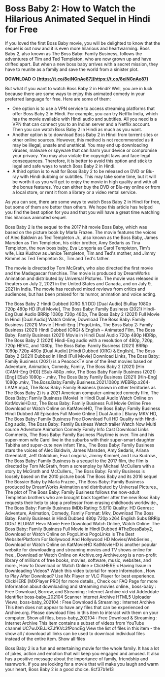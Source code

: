 
 
# Boss Baby 2: How to Watch the Hilarious Animated Sequel in Hindi for Free
 
If you loved the first Boss Baby movie, you will be delighted to know that the sequel is out now and it is even more hilarious and heartwarming. Boss Baby 2, also known as The Boss Baby: Family Business, follows the adventures of Tim and Ted Templeton, who are now grown up and have drifted apart. But when a new boss baby arrives with a secret mission, they have to reunite as a family and save the world from a sinister plot.
 
**DOWNLOAD ○ [https://t.co/8eiNGnAe87](https://t.co/8eiNGnAe87)**


 
But what if you want to watch Boss Baby 2 in Hindi? Well, you are in luck because there are some ways to enjoy this animated comedy in your preferred language for free. Here are some of them:
 
- One option is to use a VPN service to access streaming platforms that offer Boss Baby 2 in Hindi. For example, you can try Netflix India, which has the movie available with Hindi audio and subtitles. All you need is a VPN that can connect you to an Indian server and a Netflix account. Then you can watch Boss Baby 2 in Hindi as much as you want.
- Another option is to download Boss Baby 2 in Hindi from torrent sites or other online sources. However, this method is not recommended as it may be illegal, unsafe and unethical. You may end up downloading viruses, malware or spyware that can harm your device or compromise your privacy. You may also violate the copyright laws and face legal consequences. Therefore, it is better to avoid this option and stick to legal and safe ways to watch Boss Baby 2 in Hindi.
- A third option is to wait for Boss Baby 2 to be released on DVD or Blu-ray with Hindi dubbing or subtitles. This may take some time, but it will be worth it as you will get to enjoy the movie in high quality and with all the bonus features. You can either buy the DVD or Blu-ray online or from a local store, or rent it from a library or a video rental service.

As you can see, there are some ways to watch Boss Baby 2 in Hindi for free, but some of them are better than others. We hope this article has helped you find the best option for you and that you will have a great time watching this hilarious animated sequel.
  
Boss Baby 2 is the sequel to the 2017 hit movie Boss Baby, which was based on the picture book by Marla Frazee. The movie features the voices of Alec Baldwin as Ted Templeton Jr., also known as the Boss Baby, James Marsden as Tim Templeton, his older brother, Amy Sedaris as Tina Templeton, the new boss baby, Eva Longoria as Carol Templeton, Tim's wife, Lisa Kudrow as Janice Templeton, Tim and Ted's mother, and Jimmy Kimmel as Ted Templeton Sr., Tim and Ted's father.
 
The movie is directed by Tom McGrath, who also directed the first movie and the Madagascar franchise. The movie is produced by DreamWorks Animation and distributed by Universal Pictures. The movie was released in theaters on July 2, 2021 in the United States and Canada, and on July 9, 2021 in India. The movie has received mixed reviews from critics and audiences, but has been praised for its humor, animation and voice acting.
 
The Boss Baby 2 Hindi Dubbed (ORG 5.1 DD) [Dual Audio] BluRay 1080p 720p 480p HD [Full Movie],  The Boss Baby: Family Business (2021) Hindi-Eng Dual Audio BRRip 1080p 720p 480p,  The Boss Baby 2 (2021) Full Movie In Hindi [Dual Audio] Watch Online,  Download The Boss Baby: Family Business (2021) Movie | Hindi-Eng | PogoLinks,  The Boss Baby 2: Family Business (2021) Hindi Dubbed (ORG) & English – Animated Film,  The Boss Baby: Family Business (2021) Movie in Hindi Dual Audio 720p 480p HDRip,  The Boss Baby 2 (2021) Hindi-Eng audio with a resolution of 480p, 720p, 720p HEVC, and 1080p,  The Boss Baby: Family Business (2021) BRRip 1080p 720p 480p [Dual Audio] [Hindi Dubbed (ORG) & English],  The Boss Baby 2 (2021) Dubbed in Hindi [Full Movie] Download Links,  The Boss Baby: Family Business (2021) is a PeacockTV one of the Best movies based on Adventure, Animation, Comedy, Family,  The Boss Baby 2 (2021) [Hin (CAM)-Eng (HD)] ESub 480p .mkv,  The Boss Baby Family Business (2021) [Eng] ESub 1080p - .mkv,  The Boss Baby Family Business (2021) [Hin-Eng] 1080p .mkv,  The.Boss.Baby.Family.Business.2021.1080p.WEBRip.x264-LAMA.mp4,  The Boss Baby: Family Business (known in other territories as The Boss Baby 2) is a 2021 American computer-animated comedy film,  The Boss Baby: Family Business (Movie) in Hindi Dual Audio Watch Online on KatMovieHD.nz,  The Boss Baby: Family Business Full Movie Online Free Download or Watch Online on KatMovieHD,  The Boss Baby: Family Business Hindi Dubbed All Episodes Full Movie Online | Dual Audio | Bluray MKV HD,  The Boss Baby: Family Business Free Download Full HD Quality with Hindi-Eng audio,  The Boss Baby: Family Business Watch trailer Watch Now Multi source Adventure Animation Comedy Family Info Cast Download Links Comments,  The Boss Baby: Family Business Playtime is over. Tim and his super-mom wife Carol live in the suburbs with their super-smart daughter Tabitha and super-cute new infant Tina.,  The Boss Baby: Family Business stars the voices of Alec Baldwin, James Marsden, Amy Sedaris, Ariana Greenblatt, Jeff Goldblum, Eva Longoria, Jimmy Kimmel, and Lisa Kudrow.,  The Boss Baby: Family Business is a sequel to the 2017 film, the film is directed by Tom McGrath, from a screenplay by Michael McCullers with a story by McGrath and McCullers.,  The Boss Baby: Family Business is loosely based on the 2010 picture book The Boss Baby and its 2016 sequel The Bossier Baby by Marla Frazee.,  The Boss Baby: Family Business produced by DreamWorks Animation and distributed by Universal Pictures.,  The plot of The Boss Baby: Family Business follows the now-adult Templeton brothers who are brought back together after the new Boss Baby requests their help to stop a professor from erasing childhoods worldwide.,  The Boss Baby: Family Business IMDb Rating: 5.9/10 Quality: HD Genres:: Adventure, Animation, Comedy, Family Format: Mkv,  Download The Boss Baby: Family Business in Hindi Dubbed 480p 720p x264 English Subs BRRip DD5.1 BLURAY Hevc Movie Free Download Watch Online,  Watch Online: The Boss Baby: Family Business Full Movie in Hindi Dubbed #TheBossBaby2,  Download or Watch Online on PogoLinks PogoLinks is The Best Website/Platform For Bollywood And Hollywood HD Movies/WebSeries.,  Download or Watch Online on KatMovieHD KatMovieHD is another popular website for downloading and streaming movies and TV shows online for free.,  Download or Watch Online on Archive.org Archive.org is a non-profit library of millions of free books, movies, software, music, websites, and more.,  How to Download or Watch Online » ClickHERE « Having Issue in Downloading Videos? Watch this video tutorial for more information.,  How to Play After Download? Use Mx Player or VLC Player for best experience. ClickHERE [MXPlayer PRO] for more details.,  Check our FAQ Page for more Information about downloading and streaming movies online.,  boss-baby : Free Download, Borrow, and Streaming : Internet Archive vid vid Addeddate Identifier boss-baby\_202104 Scanner Internet Archive HTML5 Uploader Views,  boss-baby\_202104 : Free Download & Streaming : Internet Archive This item does not appear to have any files that can be experienced on Archive.org. Please download files in this item to interact with them on your computer. Show all files,  boss-baby\_202104 : Free Download & Streaming : Internet Archive This item contains a subset of videos from YouTube channel UC7wJXBJJkZJfKVc3fPondEg View the list of files in this item - the show all / download all links can be used to download individual files instead of the entire item. Show all files
 
Boss Baby 2 is a fun and entertaining movie for the whole family. It has a lot of jokes, action and emotion that will keep you engaged and amused. It also has a positive message about the importance of family, friendship and teamwork. If you are looking for a movie that will make you laugh and warm your heart, Boss Baby 2 is a good choice.
 8cf37b1e13
 
